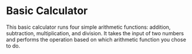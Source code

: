 # Basic Calculator

This basic calculator runs four simple arithmetic functions: addition, subtraction, multiplication, and division. It takes the input of two numbers and performs the operation based on which arithmetic function you chose to do. 
